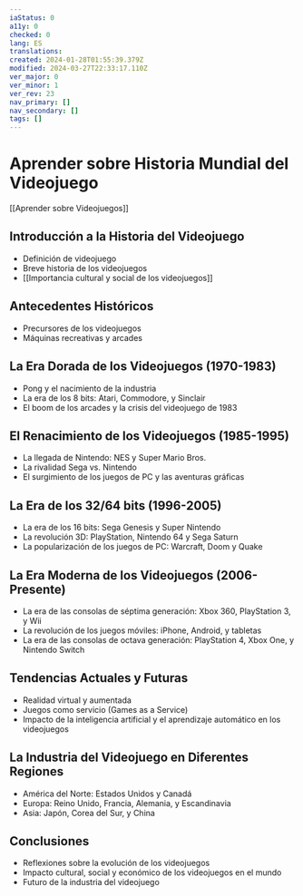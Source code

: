 ```yaml
---
iaStatus: 0
a11y: 0
checked: 0
lang: ES
translations: 
created: 2024-01-28T01:55:39.379Z
modified: 2024-03-27T22:33:17.110Z
ver_major: 0
ver_minor: 1
ver_rev: 23
nav_primary: []
nav_secondary: []
tags: []
---
```

# Aprender sobre Historia Mundial del Videojuego

[[Aprender sobre Videojuegos]]

## Introducción a la Historia del Videojuego
- Definición de videojuego
- Breve historia de los videojuegos
- [[Importancia cultural y social de los videojuegos]]

## Antecedentes Históricos
- Precursores de los videojuegos
- Máquinas recreativas y arcades

## La Era Dorada de los Videojuegos (1970-1983)
- Pong y el nacimiento de la industria
- La era de los 8 bits: Atari, Commodore, y Sinclair
- El boom de los arcades y la crisis del videojuego de 1983

## El Renacimiento de los Videojuegos (1985-1995)
- La llegada de Nintendo: NES y Super Mario Bros.
- La rivalidad Sega vs. Nintendo
- El surgimiento de los juegos de PC y las aventuras gráficas

## La Era de los 32/64 bits (1996-2005)
- La era de los 16 bits: Sega Genesis y Super Nintendo
- La revolución 3D: PlayStation, Nintendo 64 y Sega Saturn
- La popularización de los juegos de PC: Warcraft, Doom y Quake

## La Era Moderna de los Videojuegos (2006-Presente)
- La era de las consolas de séptima generación: Xbox 360, PlayStation 3, y Wii
- La revolución de los juegos móviles: iPhone, Android, y tabletas
- La era de las consolas de octava generación: PlayStation 4, Xbox One, y Nintendo Switch

## Tendencias Actuales y Futuras
- Realidad virtual y aumentada
- Juegos como servicio (Games as a Service)
- Impacto de la inteligencia artificial y el aprendizaje automático en los videojuegos

## La Industria del Videojuego en Diferentes Regiones
- América del Norte: Estados Unidos y Canadá
- Europa: Reino Unido, Francia, Alemania, y Escandinavia
- Asia: Japón, Corea del Sur, y China

## Conclusiones
- Reflexiones sobre la evolución de los videojuegos
- Impacto cultural, social y económico de los videojuegos en el mundo
- Futuro de la industria del videojuego
